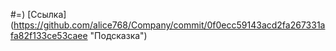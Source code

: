 #=)
[Ссылка] (https://github.com/alice768/Company/commit/0f0ecc59143acd2fa267331afa82f133ce53caee "Подсказка")
